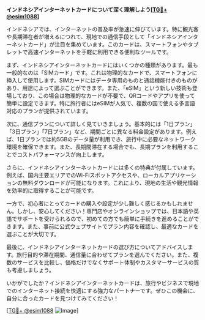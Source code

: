 **インドネシアインターネットカードについて深く理解しよう[[TG💪+ @esim1088](https://t.me/s/esim1088)]**

インドネシアでは、インターネットの普及率が急速に伸びています。特に観光客や長期滞在者が増えるにつれて、現地での通信手段として「インドネシアインターネットカード」が注目を集めています。このカードは、スマートフォンやタブレットで高速インターネットを手軽に利用できる便利なツールです。

まず、インドネシアインターネットカードにはいくつかの種類があります。最も一般的なのは「SIMカード」です。これは物理的なカードで、スマートフォンに挿入して使用します。SIMカードにはデータ専用のものと通話機能付きのものがあり、用途によって選ぶことができます。また、「eSIM」という新しい技術も登場しており、この場合は物理的なカードが不要で、QRコードやアプリを使って簡単に設定できます。特に旅行者にはeSIMが人気で、複数の国で使える多言語対応のプランが提供されています。

次に、通信プランについて詳しく見ていきましょう。基本的には「1日プラン」「3日プラン」「7日プラン」など、期間ごとに異なる料金設定があります。例えば、1日プランでは約5GBのデータ量が利用でき、旅行中に必要なネットワーク環境を確保できます。また、長期間滞在する場合でも、長期プランを利用することでコストパフォーマンスが向上します。

さらに、インドネシアインターネットカードには多くの特典が付属しています。例えば、国内主要エリアでのWi-Fiスポットアクセスや、ローカルアプリケーションの無料ダウンロードが可能になります。これにより、現地の生活や観光情報を効率的に取得することが可能です。

一方で、初心者にとってカードの購入や設定が少し難しく感じるかもしれません。しかし、安心してください！専門店やオンラインショップでは、日本語や英語でサポートを受けられるので、初めての方でも簡単に手続きを進めることができます。また、事前に公式ウェブサイトでプラン内容を確認し、最適なカードを選ぶことが大切です。

最後に、インドネシアインターネットカードの選び方についてアドバイスします。旅行目的や滞在期間、通信量に合わせてプランを選んでください。また、複数のサービスを比較し、価格だけでなくサポート体制やカスタマーサービスの質も考慮しましょう。

いかがでしたか？インドネシアインターネットカードは、旅行やビジネスで現地でのインターネット接続を快適にする強力なパートナーです。ぜひこの機会に、自分に合ったカードを見つけてみてください！

[[TG💪+ @esim1088](https://t.me/s/esim1088) ![Image](https://i.postimg.cc/Y0z9fWf4/image.png)]